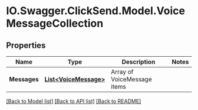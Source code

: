 # IO.Swagger.ClickSend.Model.VoiceMessageCollection
## Properties

Name | Type | Description | Notes
------------ | ------------- | ------------- | -------------
**Messages** | [**List&lt;VoiceMessage&gt;**](VoiceMessage.md) | Array of VoiceMessage items | 

[[Back to Model list]](../README.md#documentation-for-models) [[Back to API list]](../README.md#documentation-for-api-endpoints) [[Back to README]](../README.md)

